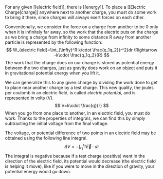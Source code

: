 For any given [[electric field]], there is [[energy]]. To place a [[Electric Charge|charge]] anywhere next to another charge, you must do some work to bring it there, since charges will always exert forces on each other. 

Conventionally, we consider the force on a charge from another to be 0 only when it is infinitely far away, so the work that the electric puts on the charge as we bring a charge from infinity to some distance R away from another particle is represented by the following function:
$$
W_{electric field}=\int_{\infty}^R k\cdot \frac{q_1q_2}{r^2}dr \Rightarrow -k\cdot \frac{q_1q_2}{R}
$$
The work that the charge does on our charge is stored as potential energy between the two charges, just as gravity does work on an object and puts it in gravitational potential energy when you lift it. 

We can generalize this to any given charge by dividing the work done to get to place near another charge by a test charge. This new quality, the joules per coulomb in an electric field, is called *electric potential*, and is represented in volts (V).
$$
V=k\cdot \frac{q}{r}
$$
When you go from one place to another, in an electric field, you must do work. Thanks to the properties of integrals, we can find this by simply subtracting the initial voltage from the final voltage.

The voltage, or potential difference of two points in an electric field may be obtained using the following line integral. 
$$
\Delta V = -\int_{r_1}^{r_2} \vec{E} \cdot dr
$$
The integral is negative because if a test charge (positive) went in the direction of the electric field, its potential would decrease (the electric field is helping it move), like if you were to move in the direction of gravity, your potential energy would go down.

